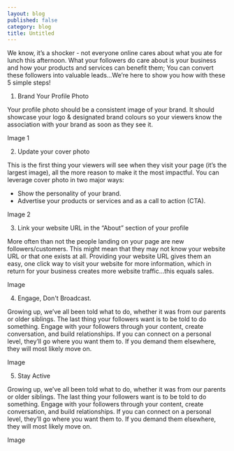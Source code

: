 ```yaml
---
layout: blog
published: false
category: blog
title: Untitled
---
```


We know, it’s a shocker - not everyone online cares about what you ate for lunch this afternoon. What your followers do care about is your business and how your products and services can benefit them; You can convert these followers into valuable leads...We’re here to show you how with these 5 simple steps!

1. Brand Your Profile Photo

Your profile photo should be a consistent image of your brand. It should showcase your logo & designated brand colours so your viewers know the association with your brand as soon as they see it.

Image 1 

2. Update your cover photo

This is the first thing your viewers will see when they visit your page (it’s the largest image), all the more reason to make it the most impactful. You can leverage cover photo in two major ways: 
- Show the personality of your brand. 
- Advertise your products or services and as a call to action (CTA).  

Image 2

3. Link your website URL in the “About” section of your profile

More often than not the people landing on your page are new followers/customers. This might mean that they may not know your website URL or that one exists at all. Providing your website URL gives them an easy, one click way to visit your website for more information, which in return for your business creates more website traffic…this equals sales.

Image

4. Engage, Don't Broadcast. 

Growing up, we’ve all been told what to do, whether it was from our parents or older siblings. The last thing your followers want is to be told to do something. Engage with your followers through your content, create conversation, and build relationships. If you can connect on a personal level, they’ll go where you want them to. If you demand them elsewhere, they will most likely move on. 

Image

5. Stay Active

Growing up, we’ve all been told what to do, whether it was from our parents or older siblings. The last thing your followers want is to be told to do something. Engage with your followers through your content, create conversation, and build relationships. If you can connect on a personal level, they’ll go where you want them to. If you demand them elsewhere, they will most likely move on. 

Image